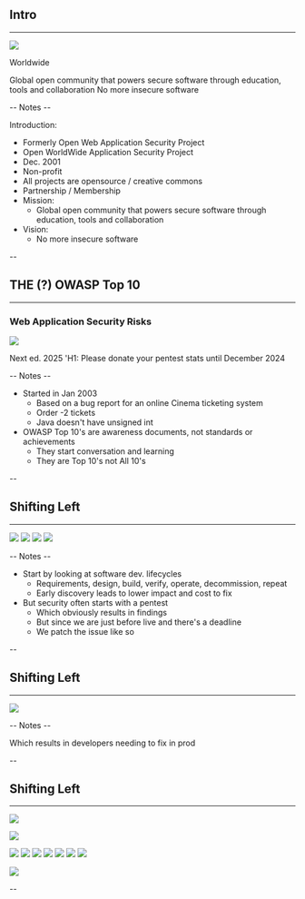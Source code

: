 ## Intro
<hr />



![](./pics/OWASP_top10/owasp_logo.png)<!-- .element class="center-xy" style="position: fixed; box-shadow:none; width: 500px;"  -->


<span>Worldwide</span><!-- .element class="fragment" style="font-size: 24px; font-weight: bold; display: block; opacity: 1; transform: rotate(-25deg); background-color: white; color: red; position: fixed; top: 400px; left: 450px; width: 90px; height: 23px;" -->


<span>Global open community that powers secure software through education, tools and collaboration</span><!-- .element class="fragment center-x" style="font-size: 18px; position: fixed; bottom: 150px; width: 740px;" -->
<span>No more insecure software</span><!-- .element class="fragment center-x" style="font-size: 40px; position: fixed; bottom: 80px; " -->


-- Notes --

Introduction:
* Formerly Open Web Application Security Project
* Open WorldWide Application Security Project
* Dec. 2001
* Non-profit
* All projects are opensource / creative commons
* Partnership / Membership
* Mission:
  * Global open community that powers secure software through education, tools and collaboration
* Vision:
  * No more insecure software


--

## THE (?) OWASP Top 10
<hr />

### Web Application Security Risks

![](./pics/OWASP_top10/OWASP_Top_10_Web_Vuln.png)<!-- .element class="center-x" style="position: fixed; box-shadow:none; width: 900px; top: 150px;"  -->

<span>Next ed. 2025 'H1: Please donate your pentest stats until December 2024</span><!-- .element class="fragment center-x" style="font-size: 25px; position: fixed; bottom: 50px; width: 800px;" -->

-- Notes --

* Started in Jan 2003
  * Based on a bug report for an online Cinema ticketing system
  * Order -2 tickets
  * Java doesn't have unsigned int
* OWASP Top 10's are awareness documents, not standards or achievements
  * They start conversation and learning
  * They are Top 10's not All 10's

--

## Shifting Left
<hr />

![](pics/ssdlc/SDLC.png)<!-- .element style="box-shadow:none; position: fixed; left: 100px; top: 400px; width: 800px; " -->
![](pics/ssdlc/bug_cost.jpg)<!-- .element style="z-index: -100; box-shadow:none; position: fixed; left: 40px; bottom: 25px; width: 750px;" class="fragment" data-fragment-index="0" -->
![](pics/ssdlc/SSDLC_Pentest.png)<!-- .element style="box-shadow:none; position: fixed; left: 570px; top: 320px;" class="fragment" data-fragment-index="1" -->
![](pics/ssdlc/security_afterthought.gif)<!-- .element style="position: fixed; box-shadow:none; width: 900px; bottom: 70px;" class="fragment center-x" data-fragment-index="2" -->


-- Notes --

* Start by looking at software dev. lifecycles
  * Requirements, design, build, verify, operate, decommission, repeat
  * Early discovery leads to lower impact and cost to fix
* But security often starts with a pentest
  * Which obviously results in findings
  * But since we are just before live and there's a deadline
  * We patch the issue like so

--

## Shifting Left
<hr />

![](pics/meme/maintainability/fixing_bugs_in_prod.jpeg)<!-- .element class="center-xy" style="position: fixed; box-shadow:none; width: 850px;"  -->


-- Notes --

Which results in developers needing to fix in prod


--

## Shifting Left
<hr />

![](pics/ssdlc/bug_cost.jpg)<!-- .element style="z-index: -100; box-shadow:none; position: fixed; left: 40px; bottom: 25px; width: 750px;" -->

![](pics/ssdlc/SDLC.png)<!-- .element style="box-shadow:none; position: fixed; left: 100px; top: 400px; width: 800px; " -->

![](pics/ssdlc/SSDLC_Risk.png)<!-- .element style="box-shadow:none; position: fixed; left: 130px; top: 320px;" class="fragment" data-fragment-index="0" -->
![](pics/ssdlc/SSDLC_Threat.png)<!-- .element style="box-shadow:none; position: fixed; left: 240px; top: 320px;" class="fragment" data-fragment-index="0" -->
![](pics/ssdlc/SSDLC_Static.png)<!-- .element style="box-shadow:none; position: fixed; left: 350px; top: 320px;" class="fragment" data-fragment-index="0" -->
![](pics/ssdlc/SSDLC_Dynamic.png)<!-- .element style="box-shadow:none; position: fixed; left: 460px; top: 320px;" class="fragment" data-fragment-index="0" -->
![](pics/ssdlc/SSDLC_Pentest.png)<!-- .element style="box-shadow:none; position: fixed; left: 570px; top: 320px;"  -->
![](pics/ssdlc/SSDLC_Config.png)<!-- .element style="box-shadow:none; position: fixed; left: 680px; top: 320px;" class="fragment" data-fragment-index="0" -->
![](pics/ssdlc/SSDLC_Cleanup.png)<!-- .element style="box-shadow:none; position: fixed; left: 780px; top: 320px;" class="fragment" data-fragment-index="0" -->

![](pics/ssdlc/SSDLC_Left.png)<!-- .element style="box-shadow:none; position: fixed; left: 300px; top: 220px;" class="fragment" data-fragment-index="3" -->


--


